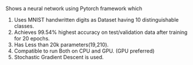 Shows a neural network using Pytorch framework which 

1. Uses MNIST handwritten digits as Dataset having 10 distinguishable classes.
2. Achieves 99.54% highest accuracy on test/validation data after training for 20 epochs.
3. Has Less than 20k parameters(19,210).
4. Compatible to run Both on CPU and GPU. (GPU preferred)
5. Stochastic Gradient Descent is used.
